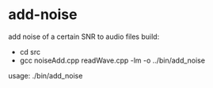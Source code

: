 # add-noise
add noise of a certain SNR to audio files
build:
*  cd src
*  gcc noiseAdd.cpp  readWave.cpp  -lm -o ../bin/add_noise

usage:
   ./bin/add_noise
